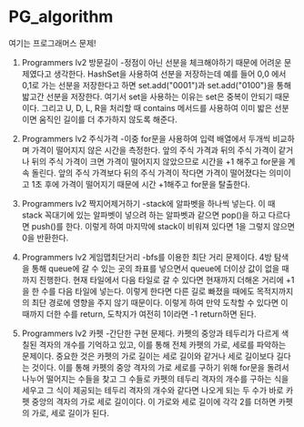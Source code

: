 # PG_algorithm
여기는 프로그래머스 문제!

1. Programmers lv2 방문길이
-정점이 아닌 선분을 체크해야하기 때문에 어려운 문제였다고 생각한다. HashSet을 사용하여 선분을 저장하는데 예를 들어 0,0 에서 0,1로 가는 선분을 저장한다고 하면 set.add("0001")과 set.add("0100")을 통해 밟고간 선분을 저장한다. 여기서 set을 사용하는 이유는 set은 중복이 안되기 때문이다. 그리고 U, D, L, R을 처리할 때 contains 메서드를 사용하여 이미 밟은 선분이면 움직인 길이를 더 추가하지 않도록 해준다.

2. Programmers lv2 주식가격
-이중 for문을 사용하여 입력 배열에서 두개씩 비교하며 가격이 떨어지지 않은 시간을 측정한다. 앞의 주식 가격과 뒤의 주식 가격이 같거나 뒤의 주식 가격이 크면 가격이 떨어지지 않았으므로 시간을 +1 해주고 for문을 계속 돌린다. 앞의 주식 가격보다 뒤의 주식 가격이 작다면 가격이 떨어졌다는 의미이고 1초 후에 가격이 떨어지기 때문에 시간 +1해주고 for문을 탈출한다.

3. Programmers lv2 짝지어제거하기
-stack에 알파벳을 하나씩 넣는다. 이 때 stack 꼭대기에 있는 알파벳이 넣으려 하는 알파벳과 같으면 pop()을 하고 다르다면 push()를 한다. 이렇게 하여 마지막에 stack이 비워져 있다면 1을 그렇지 않으면 0을 반환한다.

4. Programmers lv2 게임맵최단거리
-bfs를 이용한 최단 거리 문제이다. 4방 탐색을 통해 queue에 갈 수 있는 곳의 좌표를 넣으면서 queue에 더이상 값이 없을 때까지 진행한다.
현재 타일에서 다음 타일로 갈 수 있다면 현재까지 더해온 거리에 +1을 한 수를 다음 타일에 넣는다. 이렇게 한다면 다른 길로 빠졌을 때에도 목적지까지의 최단 경로에 영향을 주지 않기 때문이다. 이렇게 하여 만약 도착할 수 있다면 이때까지 더한 수를 return, 도착지가 여전히 1이라면 -1 return하면 된다.

5. Programmers lv2 카펫
-간단한 구현 문제다. 카펫의 중앙과 테두리가 다르게 색칠된 격자의 개수를 기억하고 있고, 이를 통해 전체 카펫의 가로, 세로를 파악하는 문제이다. 중요한 것은 카펫의 가로 길이는 세로 길이와 같거나 세로 길이보다 길다는 것이다. 이를 통해 카펫의 중앙 격자의 가로 세로를 구하기 위해 for문을 돌려서 나누어 떨어지는 수들을 찾고 그 수들로 카펫의 테두리 격자의 개수를 구하는 식을 세우고 그 식이 제공되는 테두리 격자의 개수와 같다면 나오게 되는 두 수가 바로 카펫 중앙의 격자의 가로 세로 길이이다. 이 가로와 세로 길이에 각각 2를 더하면 카펫의 가로, 세로 길이가 된다.
